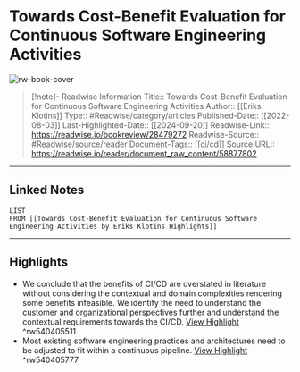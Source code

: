 # Towards Cost-Benefit Evaluation for Continuous Software Engineering Activities

![rw-book-cover](https://readwise-assets.s3.amazonaws.com/media/uploaded_book_covers/profile_174804/afaqr5RkgM3wfsnoZjHI1e01E-I--Uul1AEIIGwY-fs-cover_QuTbNNS.png)
<br>
>[!note]- Readwise Information
>Title:: Towards Cost-Benefit Evaluation for Continuous Software Engineering Activities
>Author:: [[Eriks Klotins]]
>Type:: #Readwise/category/articles
>Published-Date:: [[2022-08-03]]
>Last-Highlighted-Date:: [[2024-09-20]]
>Readwise-Link:: https://readwise.io/bookreview/28479272
>Readwise-Source:: #Readwise/source/reader
>Document-Tags:: [[ci/cd]] 
>Source URL:: https://readwise.io/reader/document_raw_content/58877802
--- 

## Linked Notes
```dataview
LIST
FROM [[Towards Cost-Benefit Evaluation for Continuous Software Engineering Activities by Eriks Klotins Highlights]]
```

---

## Highlights
- We conclude that the benefits of CI/CD are overstated in literature without
  considering the contextual and domain complexities rendering some benefits infeasible. We
  identify the need to understand the customer and organizational perspectives further and
  understand the contextual requirements towards the CI/CD. [View Highlight](https://readwise.io/open/540405511) ^rw540405511
- Most
  existing software engineering practices and architectures need to be adjusted to fit within
  a continuous pipeline. [View Highlight](https://readwise.io/open/540405777) ^rw540405777

